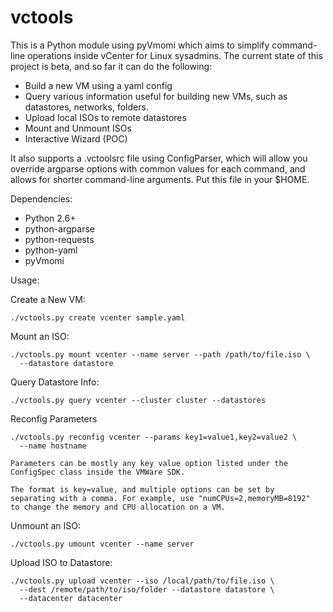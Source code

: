 vctools
======


This is a Python module using pyVmomi which aims to simplify
command-line operations inside vCenter for Linux sysadmins. The current
state of this project is beta, and so far it can do the following:

  - Build a new VM using a yaml config
  - Query various information useful for building new VMs, such as
    datastores, networks, folders.
  - Upload local ISOs to remote datastores
  - Mount and Unmount ISOs
  - Interactive Wizard (POC)

It also supports a .vctoolsrc file using ConfigParser, which will allow
you override argparse options with common values for each command, and
allows for shorter command-line arguments. Put this file in your $HOME.

Dependencies:
  - Python 2.6+
  - python-argparse
  - python-requests
  - python-yaml
  - pyVmomi

Usage:

Create a New VM:

    ./vctools.py create vcenter sample.yaml

Mount an ISO:

    ./vctools.py mount vcenter --name server --path /path/to/file.iso \
      --datastore datastore


Query Datastore Info:

    ./vctools.py query vcenter --cluster cluster --datastores

Reconfig Parameters

    ./vctools.py reconfig vcenter --params key1=value1,key2=value2 \
      --name hostname

    Parameters can be mostly any key value option listed under the
    ConfigSpec class inside the VMWare SDK.

    The format is key=value, and multiple options can be set by
    separating with a comma. For example, use "numCPUs=2,memoryMB=8192"
    to change the memory and CPU allocation on a VM.

Unmount an ISO:

    ./vctools.py umount vcenter --name server

Upload ISO to Datastore:

    ./vctools.py upload vcenter --iso /local/path/to/file.iso \
      --dest /remote/path/to/iso/folder --datastore datastore \
      --datacenter datacenter
